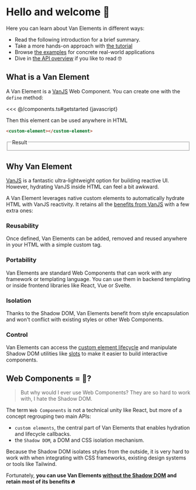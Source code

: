 # Hello and welcome 👋

Here you can learn about Van Elements in different ways:

- Read the following introduction for a brief summary.
- Take a more hands-on approach with [the tutorial](./tutorial)
- Browse [the examples](../examples) for concrete real-world applications
- Dive in [the API overview](../learn/overview) if you like to read 🤓

## What is a Van Element

A Van Element is a [VanJS](https://vanjs.org/) Web Component. You can create one with the `define` method:

<<< @/components.ts#getstarted {javascript}

Then this element can be used anywhere in HTML

```html
<custom-element></custom-element>
```

<fieldset>
    <legend>Result</legend>
    <custom-element></custom-element>
</fieldset>

## Why Van Element

[VanJS](https://vanjs.org/) is a fantastic ultra-lightweight option for building reactive UI. However, hydrating VanJS inside HTML can feel a bit awkward.

A Van Element leverages native custom elements to automatically hydrate HTML with VanJS reactivity. It retains all the [benefits from VanJS](https://vanjs.org/#why-vanjs) with a few extra ones:

### Reusability

Once defined, Van Elements can be added, removed and reused anywhere in your HTML with a simple custom tag.

### Portability

Van Elements are standard Web Components that can work with any framework or templating language. You can use them in backend templating or inside frontend libraries like React, Vue or Svelte.

### Isolation

Thanks to the Shadow DOM, Van Elements benefit from style encapsulation and won't conflict with existing styles or other Web Components.

### Control

Van Elements can access the [custom element lifecycle](../learn/lifecycle) and manipulate Shadow DOM utilities like [slots](../learn/slots) to make it easier to build interactive components.

## Web Components = 💩?

> But why would I ever use Web Components? They are so hard to work with, I hate the Shadow DOM.

The term `Web Components` is not a technical unity like React, but more of a concept regrouping two main APIs:

- `custom elements`, the central part of Van Elements that enables hydration and lifecycle callbacks.
- the `Shadow DOM`, a DOM and CSS isolation mechanism.

Because the Shadow DOM isolates styles from the outside, it is very hard to work with when integrating with CSS frameworks, existing design systems or tools like Tailwind.

Fortunately, **you can use Van Elements [without the Shadow DOM](../learn/shadow-options#disable-shadow-dom) and retain most of its benefits 🔥**
